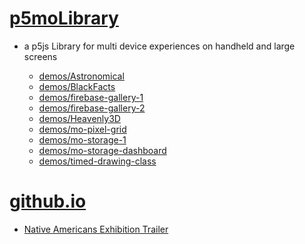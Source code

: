 # [p5moLibrary](https://github.com/molab-itp/p5moLibrary)

- a p5js Library for multi device experiences on handheld and large screens

  - [demos/Astronomical](demos/Astronomical?v=38)
  - [demos/BlackFacts](demos/BlackFacts?v=38)
  - [demos/firebase-gallery-1](demos/firebase-gallery-1/)
  - [demos/firebase-gallery-2](demos/firebase-gallery-2)
  - [demos/Heavenly3D](demos/Heavenly3D?v=38)
  - [demos/mo-pixel-grid](demos/mo-pixel-grid?v=38)
  - [demos/mo-storage-1](demos/mo-storage-1)
  - [demos/mo-storage-dashboard](demos/mo-storage-dashboard?v=38)
  - [demos/timed-drawing-class](demos/timed-drawing-class)

# [github.io](https://molab-itp.github.io/p5moLibrary/src?v=38)

- [Native Americans Exhibition Trailer](demos/BlackFacts?v=38&playlist=hpjNGTYvpxw)

<!--
# https://www.youtube.com/watch?v=hpjNGTYvpxw
# The Land Carries Our Ancestors: Contemporary Art by Native Americans Exhibition Trailer
 -->
